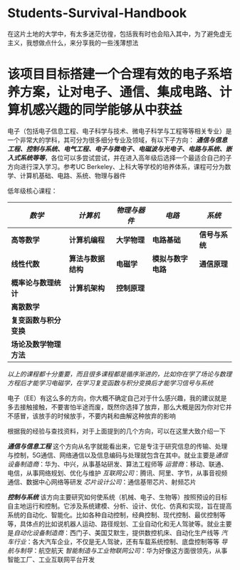 # Students-Survival-Handbook
在这片土地的大学中，有太多迷茫彷徨，包括我有时也会陷入其中，为了避免虚无主义，我想做点什么，来分享我的一些浅薄想法
# 该项目目标搭建一个合理有效的电子系培养方案，让对电子、通信、集成电路、计算机感兴趣的同学能够从中获益
电子（包括电子信息工程、电子科学与技术、微电子科学与工程等等相关专业）是一个非常大的学科，其可分为很多细分专业及领域，有以下子方向：
***通信与信息工程、控制与系统、电气工程、电子与微电子、电磁波与光电子、电路与系统、嵌入式系统等等***，各位可以多尝试尝试，并在进入高年级后选择一个最适合自己的子方向进行深入学习。参考UC Berkeley、上科大等学校的培养体系，课程可分为数学、计算机基础、电路、系统、物理与器件

低年级核心课程：

|*数学*|*计算机*|*物理与器件*|*电路*|*系统*|
|---|---|---|---|---|
|**高等数学**|**计算机编程**|**大学物理**|**电路基础**|**信号与系统**|
|**线性代数**|**算法与数据结构**|**电磁学**|**模拟与数字电路**|**通信原理**|
|**概率论与数理统计**|**计算机架构**|**控制原理**|
|**离散数学**|
|**复变函数与积分变换**|
|**场论及数学物理方法**|

*以上的课程都十分重要，而且很多课程都是循序渐进的，比如你在学了场论与数理方程后才能学习电磁学，在学习复变函数与积分变换后才能学习信号与系统*

电子（EE）有这么多的方向，你大概不确定自己对于什么感兴趣，我的建议就是多去接触接触，不要害怕半途而废，既然你选择了放弃，那么大概是因为你对它并不感冒，该放手的时候放手，不要内耗和曲解这种放弃的影响

根据我的经验与查找资料，对于上面提到的几个方向，可以在这里大致介绍一下

***通信与信息工程***
这个方向从名字就能看出来，它是专注于研究信息的传输、处理与控制，5G通信、网络通信以及信息编码与处理就包含在其中。就业主要是*通信设备制造商*：华为、中兴，从事基站研发、算法工程师等 *运营商*：移动、联通、电信，从事网络规划、优化与维护 *互联网公司*：腾讯、阿里、字节，从事音视频通信、数据中心网络等研发 *芯片设计公司*：通信基带芯片、射频芯片

***控制与系统***
该方向主要研究如何使系统（机械、电子、生物等）按照预设的目标自主地运行和控制。它涉及系统建模、分析、设计、优化、仿真和实现，旨在提高系统的自动化、智能化。比如各种自动控制，经典控制、现代控制、最优控制等等，具体点的比如说机器人运动、路径规划、工业自动化和无人驾驶等。就业主要是*自动化设备制造商*：西门子、美国艾默生，提供数控机床、自动化生产线等 *汽车行业*：各大汽车企业，不仅是无人驾驶，还有车载系统控制、底盘控制等等 *导航与制导*：航空航天 *智能制造与工业物联网公司*：华为好像这方面很领先，从事智能工厂、工业互联网平台开发

